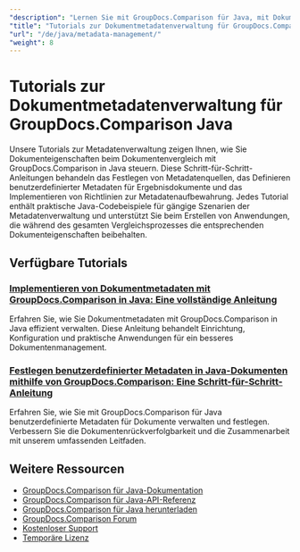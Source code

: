 ```yaml
---
"description": "Lernen Sie mit GroupDocs.Comparison für Java, mit Dokumentmetadaten, Eigenschaften und Metadatenkonfiguration in Vergleichsergebnissen zu arbeiten."
"title": "Tutorials zur Dokumentmetadatenverwaltung für GroupDocs.Comparison Java"
"url": "/de/java/metadata-management/"
"weight": 8
---
```


# Tutorials zur Dokumentmetadatenverwaltung für GroupDocs.Comparison Java

Unsere Tutorials zur Metadatenverwaltung zeigen Ihnen, wie Sie Dokumenteigenschaften beim Dokumentenvergleich mit GroupDocs.Comparison in Java steuern. Diese Schritt-für-Schritt-Anleitungen behandeln das Festlegen von Metadatenquellen, das Definieren benutzerdefinierter Metadaten für Ergebnisdokumente und das Implementieren von Richtlinien zur Metadatenaufbewahrung. Jedes Tutorial enthält praktische Java-Codebeispiele für gängige Szenarien der Metadatenverwaltung und unterstützt Sie beim Erstellen von Anwendungen, die während des gesamten Vergleichsprozesses die entsprechenden Dokumenteigenschaften beibehalten.

## Verfügbare Tutorials

### [Implementieren von Dokumentmetadaten mit GroupDocs.Comparison in Java: Eine vollständige Anleitung](./implement-metadata-groupdocs-comparison-java-guide/)
Erfahren Sie, wie Sie Dokumentmetadaten mit GroupDocs.Comparison in Java effizient verwalten. Diese Anleitung behandelt Einrichtung, Konfiguration und praktische Anwendungen für ein besseres Dokumentenmanagement.

### [Festlegen benutzerdefinierter Metadaten in Java-Dokumenten mithilfe von GroupDocs.Comparison: Eine Schritt-für-Schritt-Anleitung](./groupdocs-comparison-java-custom-metadata-guide/)
Erfahren Sie, wie Sie mit GroupDocs.Comparison für Java benutzerdefinierte Metadaten für Dokumente verwalten und festlegen. Verbessern Sie die Dokumentenrückverfolgbarkeit und die Zusammenarbeit mit unserem umfassenden Leitfaden.

## Weitere Ressourcen

- [GroupDocs.Comparison für Java-Dokumentation](https://docs.groupdocs.com/comparison/java/)
- [GroupDocs.Comparison für Java-API-Referenz](https://reference.groupdocs.com/comparison/java/)
- [GroupDocs.Comparison für Java herunterladen](https://releases.groupdocs.com/comparison/java/)
- [GroupDocs.Comparison Forum](https://forum.groupdocs.com/c/comparison)
- [Kostenloser Support](https://forum.groupdocs.com/)
- [Temporäre Lizenz](https://purchase.groupdocs.com/temporary-license/)